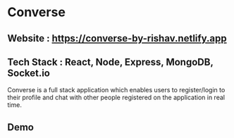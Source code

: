 # Converse

## Website : https://converse-by-rishav.netlify.app

## Tech Stack : React, Node, Express, MongoDB, Socket.io

Converse is a full stack application which enables users to register/login to their profile and chat with other people registered on the application in real time.

## Demo
